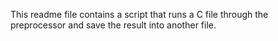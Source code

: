 This readme file contains a script that runs a C file through the preprocessor and save the result into another file.
